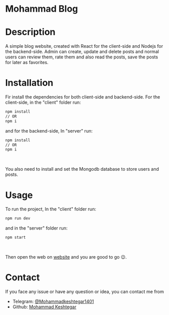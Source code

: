 # Mohammad Blog

# Description

A simple blog website, created with React for the client-side and Nodejs for the backend-side.
Admin can create, update and delete posts and normal users can review them, rate them and also read the posts, save the posts for later as favorites.

# Installation

Fir install the dependencies for both client-side and backend-side.
For the client-side, in the "client\" folder run:

```bash
npm install
// OR
npm i
```

and for the backend-side, In "server\" run:

```bash
npm install
// OR
npm i
```

<br />

You also need to install and set the Mongodb database to store users and posts.

# Usage

To run the project, In the "client\" folder run:

```bash
npm run dev
```

and in the "server\" folder run:

```bash
npm start
```

<br />

Then open the web on [website](https://localhost:5173) and you are good to go 😉.

# Contact

If you face any issue or have any question or idea, you can contact me from
<br />

- Telegram: [@Mohammadkeshtegar1401](https://t.me/Mohammadkeshtegar1401)
- Github: [Mohammad Keshtegar](https://github.com/MohammadKeshtegar)
